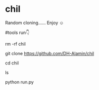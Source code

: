 # chil
Random cloning...... Enjoy ☺️


#tools run👇

rm -rf chil

git clone https://github.com/DH-Alamin/chil

cd chil

ls

python run.py
